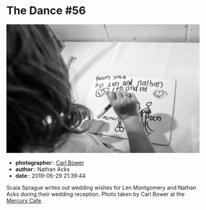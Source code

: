 # The Dance \#56

![Scaia Sprague writes out wedding wishes for Len Montgomery and Nathan Acks](assets/2019-06-29-set-4-the-dance-56.webp)

* **photographer**:: [Carl Bower](https://carlbowerphotos.com)
* **author**:: Nathan Acks
* **date**:: 2019-06-29 21:39:44

Scaia Sprague writes out wedding wishes for Len Montgomery and Nathan Acks during their wedding reception. Photo taken by Carl Bower at the [Mercury Cafe](http://mercurycafe.com).

